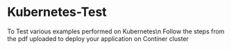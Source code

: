 # Kubernetes-Test

To Test various examples performed on Kubernetes\n
Follow the steps from the pdf uploaded to deploy your application on Continer cluster
